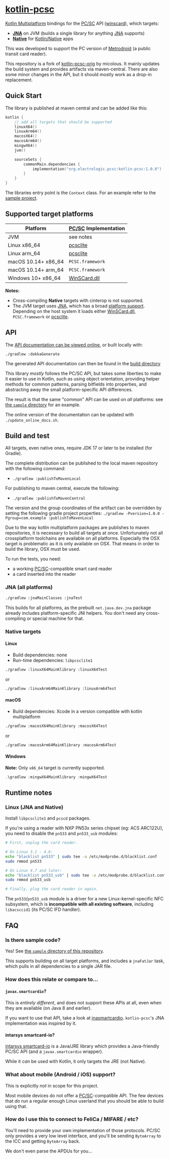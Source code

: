 # [kotlin-pcsc][]

[Kotlin Multiplatform][multi] bindings for the [PC/SC][] API ([winscard][]),
which targets:

* **[JNA][]** on JVM (builds a single library for anything [JNA][] supports)
* **[Native][]** for [Kotlin/Native][native] apps

This was developed to support the PC version of [Metrodroid][] (a public transit
card reader).

This repository is a fork of [kotlin-pcsc-orig][] by micolous.
It mainly updates the build system and provides artifacts via maven-central.
There are also some minor changes in the API, but it should mostly work as a drop-in replacement.

## Quick Start

The library is published at maven central and can be added like this:

```kotlin
kotlin {
    // add all targets that should be supported
    linuxX64()
    linuxArm64()
    macosX64()
    macosArm64()
    mingwX64()
    jvm()

    sourceSets {
        commonMain.dependencies {
            implementation("org.electrologic.pcsc:kotlin-pcsc:1.0.0")
        }
    }
}
```

The libraries entry point is the `Context` class.
For an example refer to the [sample project](./sample/).

## Supported target platforms

Platform            | [PC/SC][] Implementation
------------------- |--------------------------
JVM                 | see notes
Linux x86_64        | [pcsclite][]
Linux arm_64        | [pcsclite][]
macOS 10.14+ x86_64 | `PCSC.framework`
macOS 10.14+ arm_64 | `PCSC.framework`
Windows 10+ x86_64  | [WinSCard.dll][winscard]

**Notes:** 

- Cross-compiling **Native** targets with cinterop is not supported.
- The JVM target uses [JNA][], which has a broad [platform support](https://github.com/java-native-access/jna/tree/master/lib/native). 
  Depending on the host system it loads either [WinSCard.dll][winscard], `PCSC.framework` or [pcsclite][].

## API

The [API documentation can be viewed online][api-docs], or built locally with:

`./gradlew :dokkaGenerate`

The generated API documentation can then be found in the [build directory](./build/dokka/html/index.html)

This library _mostly_ follows the PC/SC API, but takes some liberties to make it
easier to use in Kotlin, such as using object orientation, providing helper
methods for common patterns, parsing bitfields into properties, and abstracting
away the small platform-specific API differences.

The result is that the same "common" API can be used on _all_ platforms: see
[the `sample` directory](./sample/) for an example.

The online version of the documentation can be updated with `./update_online_docs.sh`.

## Build and test

All targets, even native ones, require JDK 17 or later to be installed (for Gradle).

The complete distribution can be published to the local maven repository with the following command:

* `./gradlew :publishToMavenLocal`

For publishing to maven central, execute the following:

* `./gradlew :publishToMavenCentral`

The version and the group coordinates of the artifact can be overridden by setting the following gradle project properties:
`./gradlew -Pversion=1.0.0 -Pgroup=com.example :publishToMavenLocal`

Due to the way kotlin multiplatform packages are publishes to maven repositories, it is necessary to build all targets at once.
Unfortunately not all crossplatform toolchains are available on all platforms.
Especially the OSX target is problematic as it is only available on OSX.
That means in order to build the library, OSX must be used.

To run the tests, you need:

* a working [PC/SC][]-compatible smart card reader
* a card inserted into the reader

### JNA (all platforms)

```sh
./gradlew :jnaMainClasses :jnaTest
```

This builds for all platforms, as the prebuilt `net.java.dev.jna` package already includes
platform-specific JNI helpers.  You don't need any cross-compiling or special machine for that.

### Native targets

#### Linux

* Build dependencies: none
* Run-time dependencies: `libpcsclite1`

```sh
./gradlew :linuxX64MainKlibrary :linuxX64Test
```

or

```sh
./gradlew :linuxArm64MainKlibrary :linuxArm64Test
```

#### macOS

* Build dependencies: Xcode in a version compatible with kotlin multiplatform

```sh
./gradlew :macosX64MainKlibrary :macosX64Test
```

or

```sh
./gradlew :macosArm64MainKlibrary :macosArm64Test
```

#### Windows

**Note:** Only `x86_64` target is currently supported.

```powershell
.\gradlew :mingwX64MainKlibrary :mingwX64Test
```

## Runtime notes

### Linux (JNA and Native)

Install `libpcsclite1` and `pcscd` packages.

If you're using a reader with NXP PN53x series chipset (eg: ACS ARC122U), you
need to disable the `pn533` and `pn533_usb` modules:

```sh
# First, unplug the card reader.

# On Linux 3.1 - 4.6:
echo "blacklist pn533" | sudo tee -a /etc/modprobe.d/blacklist.conf
sudo rmmod pn533

# On Linux 4.7 and later:
echo "blacklist pn533_usb" | sudo tee -a /etc/modprobe.d/blacklist.conf
sudo rmmod pn533_usb

# Finally, plug the card reader in again.
```

The `pn533`/`pn533_usb` module is a driver for a new Linux-kernel-specific NFC
subsystem, which is **incompatible with all existing software**, including
`libacsccid1` (its PC/SC IFD handler).

## FAQ

### Is there sample code?

Yes!  See [the `sample` directory of this repository](./sample/).

This supports building on all target platforms, and includes a `jnaFatJar` task, which pulls in all
dependencies to a single JAR file.

### How does this relate or compare to...

#### `javax.smartcardio`?

This is _entirely different_, and does not support these APIs at all, even when
they are available (on Java 8 and earlier).

If you want to use that API, take a look at [jnasmartcardio][]. `kotlin-pcsc`'s
JNA implementation was inspired by it.

#### intarsys smartcard-io?

[intarsys smartcard-io][intarsys] is a Java/JRE library which provides a
Java-friendly PC/SC API (and a `javax.smartcardio` wrapper).

While it _can_ be used with Kotlin, it only targets the JRE (not Native).

### What about mobile (Android / iOS) support?

This is explicitly _not_ in scope for this project.

Most mobile devices do not offer a [PC/SC][]-compatible API. The few devices
that _do_ run a regular enough Linux userland that you should be able to build
using that.

### How do I use this to connect to FeliCa / MIFARE / etc?

You'll need to provide your own implementation of those protocols. PC/SC only provides a very low
level interface, and you'll be sending `ByteArray` to the ICC and getting `ByteArray` back.

We don't even parse the APDUs for you...

[api-docs]: https://sake.github.io/kotlin-pcsc/index.html
[intarsys]: https://github.com/intarsys/smartcard-io
[JNA]: https://github.com/java-native-access/jna
[jnasmartcardio]: https://github.com/jnasmartcardio/jnasmartcardio
[kotlin-pcsc]: https://github.com/sake/kotlin-pcsc
[kotlin-pcsc-orig]: https://github.com/micolous/kotlin-pcsc
[Metrodroid]: https://github.com/metrodroid/metrodroid
[multi]: https://kotlinlang.org/docs/reference/multiplatform.html
[native]: https://kotlinlang.org/docs/reference/native-overview.html
[PC/SC]: https://www.pcscworkgroup.com/
[pcsclite]: https://pcsclite.apdu.fr/
[winscard]: https://docs.microsoft.com/en-us/windows/win32/api/winscard/
